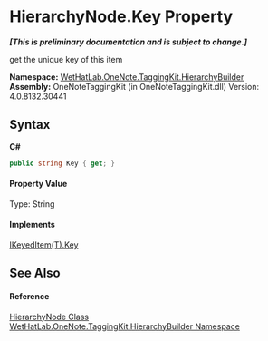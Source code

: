 # HierarchyNode.Key Property 
 _**\[This is preliminary documentation and is subject to change.\]**_

get the unique key of this item

**Namespace:**&nbsp;<a href="886a8d6b-3c89-17b1-a6bd-f04dfde95aba">WetHatLab.OneNote.TaggingKit.HierarchyBuilder</a><br />**Assembly:**&nbsp;OneNoteTaggingKit (in OneNoteTaggingKit.dll) Version: 4.0.8132.30441

## Syntax

**C#**<br />
``` C#
public string Key { get; }
```


#### Property Value
Type: String

#### Implements
<a href="b3a4e407-a809-9a47-bbef-5e941a7e8ca9">IKeyedItem(T).Key</a><br />

## See Also


#### Reference
<a href="f01a25b1-a2fc-25d2-ee15-630216a9c12e">HierarchyNode Class</a><br /><a href="886a8d6b-3c89-17b1-a6bd-f04dfde95aba">WetHatLab.OneNote.TaggingKit.HierarchyBuilder Namespace</a><br />